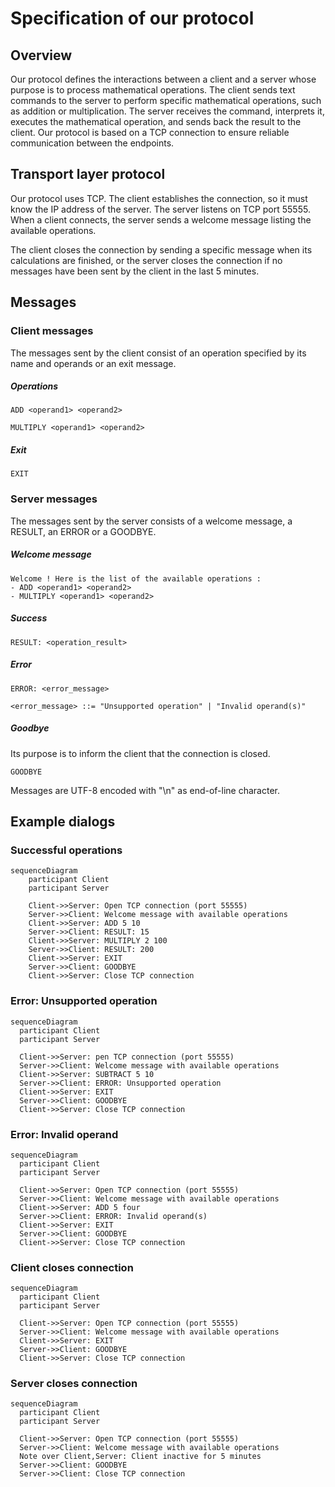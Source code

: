 # Specification of our protocol

## Overview

Our protocol defines the interactions between a client and a server whose purpose is to process mathematical operations. The client sends text commands to the server to perform specific mathematical operations, such as addition or multiplication. The server receives the command, interprets it, executes the mathematical operation, and sends back the result to the client. Our protocol is based on a TCP connection to ensure reliable communication between the endpoints.

## Transport layer protocol

Our protocol uses TCP. The client establishes the connection, so it must know the IP address of the server. The server listens on TCP port 55555. When a client connects, the server sends a welcome message listing the available operations.

The client closes the connection by sending a specific message when its calculations are finished, or the server closes the connection if no messages have been sent by the client in the last 5 minutes.

## Messages

### Client messages

The messages sent by the client consist of an operation specified by its name and operands or an exit message. 

##### Operations

```
ADD <operand1> <operand2>
```

```
MULTIPLY <operand1> <operand2>
```

##### Exit

```
EXIT
```

### Server messages

The messages sent by the server consists of a welcome message, a RESULT, an ERROR or a GOODBYE.

##### Welcome message

```
Welcome ! Here is the list of the available operations :
- ADD <operand1> <operand2>
- MULTIPLY <operand1> <operand2>
```

##### Success

```
RESULT: <operation_result>
```

##### Error

```
ERROR: <error_message>
```

```
<error_message> ::= "Unsupported operation" | "Invalid operand(s)"
```

##### Goodbye

Its purpose is to inform the client that the connection is closed.

```
GOODBYE
```

Messages are UTF-8 encoded with "\n" as end-of-line character.

## Example dialogs

### Successful operations

```mermaid
sequenceDiagram
    participant Client
    participant Server

    Client->>Server: Open TCP connection (port 55555)
    Server->>Client: Welcome message with available operations
    Client->>Server: ADD 5 10
    Server->>Client: RESULT: 15
    Client->>Server: MULTIPLY 2 100
    Server->>Client: RESULT: 200
    Client->>Server: EXIT
    Server->>Client: GOODBYE
    Client->>Server: Close TCP connection
```

### Error: Unsupported operation

```mermaid
sequenceDiagram
  participant Client
  participant Server

  Client->>Server: pen TCP connection (port 55555)
  Server->>Client: Welcome message with available operations
  Client->>Server: SUBTRACT 5 10
  Server->>Client: ERROR: Unsupported operation
  Client->>Server: EXIT
  Server->>Client: GOODBYE
  Client->>Server: Close TCP connection
```

### Error: Invalid operand

```mermaid
sequenceDiagram
  participant Client
  participant Server

  Client->>Server: Open TCP connection (port 55555)
  Server->>Client: Welcome message with available operations
  Client->>Server: ADD 5 four
  Server->>Client: ERROR: Invalid operand(s)
  Client->>Server: EXIT
  Server->>Client: GOODBYE
  Client->>Server: Close TCP connection
```

### Client closes connection

```mermaid
sequenceDiagram
  participant Client
  participant Server

  Client->>Server: Open TCP connection (port 55555)
  Server->>Client: Welcome message with available operations
  Client->>Server: EXIT
  Server->>Client: GOODBYE
  Client->>Server: Close TCP connection
```

### Server closes connection

```mermaid
sequenceDiagram
  participant Client
  participant Server

  Client->>Server: Open TCP connection (port 55555)
  Server->>Client: Welcome message with available operations
  Note over Client,Server: Client inactive for 5 minutes
  Server->>Client: GOODBYE
  Server->>Client: Close TCP connection
```
